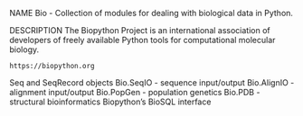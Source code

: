 NAME
    Bio - Collection of modules for dealing with biological data in Python.

DESCRIPTION
    The Biopython Project is an international association of developers
    of freely available Python tools for computational molecular biology.
    
    https://biopython.org


Seq and SeqRecord objects
Bio.SeqIO - sequence input/output
Bio.AlignIO - alignment input/output
Bio.PopGen - population genetics
Bio.PDB - structural bioinformatics
Biopython’s BioSQL interface
